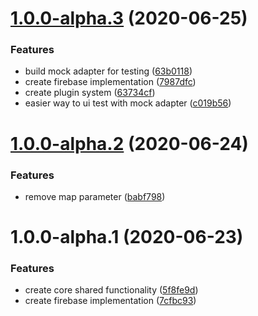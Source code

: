 # [1.0.0-alpha.3](https://github.com/levibostian/Boquila-iOS/compare/1.0.0-alpha.2...1.0.0-alpha.3) (2020-06-25)


### Features

* build mock adapter for testing ([63b0118](https://github.com/levibostian/Boquila-iOS/commit/63b01187267094eca99506838b282e63dd124732))
* create firebase implementation ([7987dfc](https://github.com/levibostian/Boquila-iOS/commit/7987dfc24db834b7bf84344521f575dba9334e7a))
* create plugin system ([63734cf](https://github.com/levibostian/Boquila-iOS/commit/63734cf2597e03fdc2538b29b6fdcdce14fd9054))
* easier way to ui test with mock adapter ([c019b56](https://github.com/levibostian/Boquila-iOS/commit/c019b5616212edb4235a8937b9c7a52a7b612fbc))

# [1.0.0-alpha.2](https://github.com/levibostian/Boquila-iOS/compare/1.0.0-alpha.1...1.0.0-alpha.2) (2020-06-24)


### Features

* remove map parameter ([babf798](https://github.com/levibostian/Boquila-iOS/commit/babf7987521792f657ba1679b19c8d80db4cb6d5))

# 1.0.0-alpha.1 (2020-06-23)


### Features

* create core shared functionality ([5f8fe9d](https://github.com/levibostian/Boquila-iOS/commit/5f8fe9d4166d14fd8060f3cbed858f7636ea37a5))
* create firebase implementation ([7cfbc93](https://github.com/levibostian/Boquila-iOS/commit/7cfbc9398e6e458c1b3c0a70c0f92a00d66960d4))
